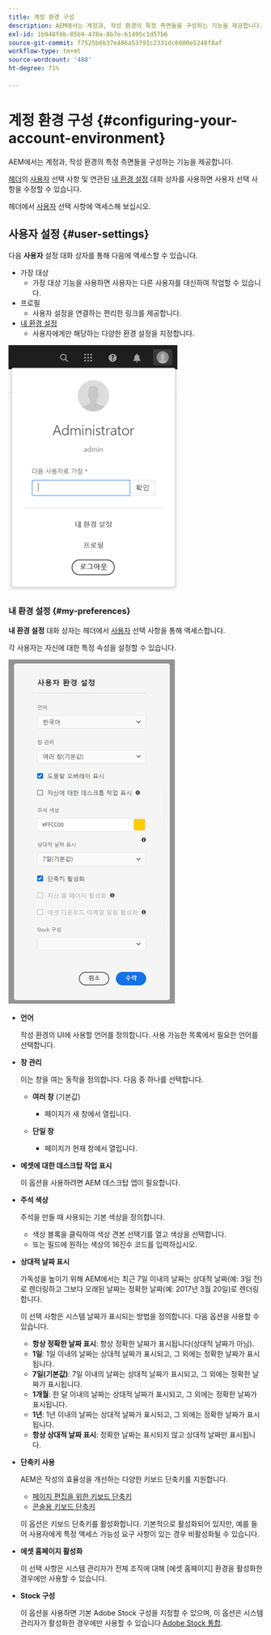 ```yaml
---
title: 계정 환경 구성
description: AEM에서는 계정과, 작성 환경의 특정 측면들을 구성하는 기능을 제공합니다.
exl-id: 1b948f0b-85b9-478a-8b7e-61495c1d57b6
source-git-commit: f7525b6b37e486a53791c2331dc6000e5248f8af
workflow-type: tm+mt
source-wordcount: '488'
ht-degree: 71%

---
```


# 계정 환경 구성 {#configuring-your-account-environment}

AEM에서는 계정과, 작성 환경의 특정 측면들을 구성하는 기능을 제공합니다.

[헤더](/help/sites-cloud/authoring/getting-started/basic-handling.md#the-header)의 [사용자](#user-settings) 선택 사항 및 연관된 [내 환경 설정](#my-preferences) 대화 상자를 사용하면 사용자 선택 사항을 수정할 수 있습니다.

헤더에서 [사용자](#user-settings) 선택 사항에 액세스해 보십시오.

## 사용자 설정 {#user-settings}

다음 **사용자** 설정 대화 상자를 통해 다음에 액세스할 수 있습니다.

* 가장 대상
   * 가장 대상 기능을 사용하면 사용자는 다른 사용자를 대신하여 작업할 수 있습니다. <!--With the [Impersonate as](/help/sites-administering/security.md#impersonating-another-user) functionality, a user can work on behalf of another user.-->
* 프로필
   * 사용자 설정을 연결하는 편리한 링크를 제공합니다. <!--Offers a convenient link to your [user settings](/help/sites-administering/security.md))-->
* [내 환경 설정](#my-preferences)
   * 사용자에게만 해당하는 다양한 환경 설정을 지정합니다.

![사용자 설정](/help/sites-cloud/authoring/assets/user-settings.png)

### 내 환경 설정 {#my-preferences}

**내 환경 설정** 대화 상자는 헤더에서 [사용자](#user-settings) 선택 사항을 통해 액세스합니다.

각 사용자는 자신에 대한 특정 속성을 설정할 수 있습니다.

![내 환경 설정](/help/sites-cloud/authoring/assets/user-preferences.png)

* **언어**

  작성 환경의 UI에 사용할 언어를 정의합니다. 사용 가능한 목록에서 필요한 언어를 선택합니다.

* **창 관리**

  이는 창을 여는 동작을 정의합니다. 다음 중 하나를 선택합니다.

   * **여러 창** (기본값)

      * 페이지가 새 창에서 열립니다.

   * **단일 창**

      * 페이지가 현재 창에서 열립니다.

* **에셋에 대한 데스크탑 작업 표시**

  이 옵션을 사용하려면 AEM 데스크탑 앱이 필요합니다.

* **주석 색상**

  주석을 만들 때 사용되는 기본 색상을 정의합니다.

   * 색상 블록을 클릭하여 색상 견본 선택기를 열고 색상을 선택합니다.
   * 또는 필드에 원하는 색상의 16진수 코드를 입력하십시오.

* **상대적 날짜 표시**

  가독성을 높이기 위해 AEM에서는 최근 7일 이내의 날짜는 상대적 날짜(예: 3일 전)로 렌더링하고 그보다 오래된 날짜는 정확한 날짜(예: 2017년 3월 20일)로 렌더링합니다.

  이 선택 사항은 시스템 날짜가 표시되는 방법을 정의합니다. 다음 옵션을 사용할 수 있습니다.

   * **항상 정확한 날짜 표시**: 항상 정확한 날짜가 표시됩니다(상대적 날짜가 아님).
   * **1일**: 1일 이내의 날짜는 상대적 날짜가 표시되고, 그 외에는 정확한 날짜가 표시됩니다.
   * **7일(기본값)**: 7일 이내의 날짜는 상대적 날짜가 표시되고, 그 외에는 정확한 날짜가 표시됩니다.
   * **1개월**: 한 달 이내의 날짜는 상대적 날짜가 표시되고, 그 외에는 정확한 날짜가 표시됩니다.
   * **1년**: 1년 이내의 날짜는 상대적 날짜가 표시되고, 그 외에는 정확한 날짜가 표시됩니다.
   * **항상 상대적 날짜 표시**: 정확한 날짜는 표시되지 않고 상대적 날짜만 표시됩니다.

* **단축키 사용**

  AEM은 작성의 효율성을 개선하는 다양한 키보드 단축키를 지원합니다.

   * [페이지 편집을 위한 키보드 단축키](/help/sites-cloud/authoring/fundamentals/keyboard-shortcuts.md)
   * [콘솔용 키보드 단축키](/help/sites-cloud/authoring/getting-started/keyboard-shortcuts.md)

  이 옵션은 키보드 단축키를 활성화합니다. 기본적으로 활성화되어 있지만, 예를 들어 사용자에게 특정 액세스 가능성 요구 사항이 있는 경우 비활성화될 수 있습니다.

* **에셋 홈페이지 활성화**

  이 선택 사항은 시스템 관리자가 전체 조직에 대해 [에셋 홈페이지] 환경을 활성화한 경우에만 사용할 수 있습니다.

* **Stock 구성**

  이 옵션을 사용하면 기본 Adobe Stock 구성을 지정할 수 있으며, 이 옵션은 시스템 관리자가 활성화한 경우에만 사용할 수 있습니다 [Adobe Stock 통합](/help/assets/aem-assets-adobe-stock.md).
